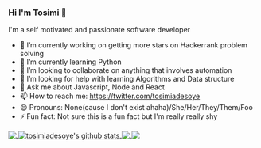 
### Hi I'm Tosimi 👋
I'm a self motivated and passionate software developer

- 🔭 I’m currently working on getting more stars on Hackerrank problem solving
- 🌱 I’m currently learning Python
- 👯 I’m looking to collaborate on anything that involves automation
- 🤔 I’m looking for help with learning Algorithms and Data structure
- 💬 Ask me about Javascript, Node and React
- 📫 How to reach me: https://twitter.com/tosimiadesoye
- 😄 Pronouns: None(cause I don't exist ahaha)/She/Her/They/Them/Foo
- ⚡ Fun fact: Not sure this is a fun fact but I'm really really shy


<a href="https://github.com/tosimiadesoye">
  <img align="center" src="https://github-readme-stats.vercel.app/api/top-langs/?username=tosimiadesoye&theme=dark&hide_langs_below=1" />
</a>
<a href="https://github.com/tosimiadesoye">
 <img align="center" src="https://github-readme-stats.vercel.app/api?username=tosimiadesoye&show_icons=true&theme=dark&line_height=27" alt="tosimiadesoye's github stats"/>
</a>
<a href="https://github.com/iampawan/FlutterExampleApps">
  <img align="center" src="https://github-readme-stats.vercel.app/api/pin/?username=tosimiadesoye&repo=FlutterExampleApps&theme=dark" />

</a>
<a href="https://github.com/iampawan/VelocityX">
 <img align="center" src="https://github-readme-stats.vercel.app/api/pin/?username=tosimiadesoye&repo=VelocityX&theme=dark" />
</a>

<!--
**tosimiadesoye/tosimiadesoye** is a ✨ _special_ ✨ repository because its `README.md` (this file) appears on your GitHub profile.

Here are some ideas to get you started:

- 🔭 I’m currently working on getting more stars on Hackerrank problem solving...
- 🌱 I’m currently learning Python...
- 👯 I’m looking to collaborate on Anything that involves automation...
- 🤔 I’m looking for help with Learnt Algorithms and Data structure...
- 💬 Ask me about Javascript, Node and React...
- 📫 How to reach me: https://twitter.com/tosimiadesoye...
- 😄 Pronouns: None/she/her...
- ⚡ Fun fact: Not sure this is a fun fact but I'm really really shy...
-->
